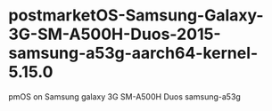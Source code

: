 # postmarketOS-Samsung-Galaxy-3G-SM-A500H-Duos-2015-samsung-a53g-aarch64-kernel-5.15.0
pmOS on Samsung galaxy 3G SM-A500H Duos samsung-a53g
